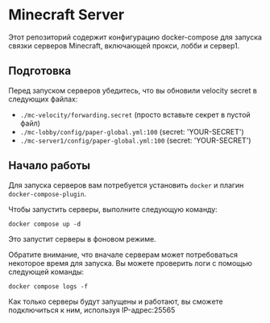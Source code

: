 # Minecraft Server

Этот репозиторий содержит конфигурацию docker-compose для запуска связки серверов Minecraft, включающей прокси, лобби и сервер1.

## Подготовка

Перед запуском серверов убедитесь, что вы обновили velocity secret в следующих файлах:

- `./mc-velocity/forwarding.secret` (просто вставьте секрет в пустой файл)
- `./mc-lobby/config/paper-global.yml:100` (secret: 'YOUR-SECRET')
- `./mc-server1/config/paper-global.yml:100` (secret: 'YOUR-SECRET')

## Начало работы

Для запуска серверов вам потребуется установить `docker` и плагин `docker-compose-plugin`.

Чтобы запустить серверы, выполните следующую команду:

```shell
docker compose up -d
```

Это запустит серверы в фоновом режиме.

Обратите внимание, что вначале серверам может потребоваться некоторое время для запуска. Вы можете проверить логи с помощью следующей команды:

```shell
docker compose logs -f
```

Как только серверы будут запущены и работают, вы сможете подключиться к ним, используя IP-адрес:25565
